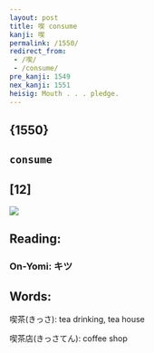 ```yaml
---
layout: post
title: 喫 consume
kanji: 喫
permalink: /1550/
redirect_from:
 - /喫/
 - /consume/
pre_kanji: 1549
nex_kanji: 1551
heisig: Mouth . . . pledge.
---
```


## {1550}

## `consume`

## [12]

<div class="stroke"><img src="E596AB.png" /></div>

## Reading:

### On-Yomi: キツ

## Words:

喫茶(きっさ): tea drinking, tea house

喫茶店(きっさてん): coffee shop
